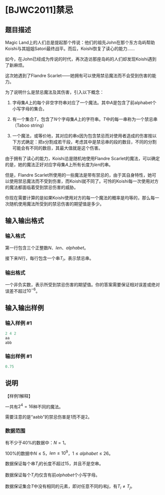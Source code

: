 # [BJWC2011]禁忌

## 题目描述

Magic Land上的人们总是提起那个传说：他们的祖先John在那个东方岛屿帮助Koishi与其姐姐Satori最终战平。而后，Koishi恢复了读心的能力……

如今，在John已经成为传说的时代，再次造访那座岛屿的人们却发现Koishi遇到了新麻烦。

这次她遇到了Flandre Scarlet——她拥有可以使用禁忌魔法而不会受到伤害的能力。

为了说明什么是禁忌魔法及其伤害，引入以下概念：

1. 字母集$A$上的每个非空字符串对应了一个魔法。其中$A$是包含了前alphabet个小写字母的集合。

2. 有一个集合$T$，包含了$N$个字母集$A$上的字符串。$T$中的每一串称为一个禁忌串（Taboo string）

3. 一个魔法，或等价地，其对应的串$s$因为包含禁忌而对使用者造成的伤害按以下方式确定：把$s$分割成若干段，考虑其中是禁忌串的段的数目，不同的分割可能会有不同的数目，其最大值就是这个伤害。

由于拥有了读心的能力，Koishi总是随机地使用Flandre Scarlet的魔法，可以确定的是，她的魔法正好对应字母集$A$上所有长度为$len$的串。

但是，Flandre Scarlet所使用的一些魔法是带有禁忌的，由于其自身特性，她可以使用禁忌魔法而不受到伤害，而Koishi就不同了。可怜的Koishi每一次使用对方的魔法都面临着受到禁忌伤害的威胁。

你现在需要计算的是如果Koishi使用对方的每一个魔法的概率是均等的，那么每一次随机使用魔法所受到的禁忌伤害的期望值是多少。

## 输入输出格式

### 输入格式

第一行包含三个正整数$N$、$len$、$alphabet$。

接下来$N$行，每行包含一个串$T_i$，表示禁忌串。

### 输出格式

一个非负实数，表示所受到禁忌伤害的期望值。你的答案需要保证相对误差或绝对误差不超过$10^{-6}$。

## 输入输出样例

### 输入样例 #1

```cpp
2 4 2
aa
abb
```


### 输出样例 #1

```cpp
0.75

```
## 说明

【样例1解释】

一共有$2^4 = 16$种不同的魔法。

需要注意的是“aabb”的禁忌伤害是1而不是2。

### 数据范围

有不少于40%的数据中：$N = 1$。

100%的数据中$N ≤ 5$，$len ≤10^9$，$1 ≤ alphabet ≤ 26$。

数据保证每个串$T_i$的长度不超过$15$，并且不是空串。

数据保证每个$T_i$均仅含有前$alphabet$个小写字母。

数据保证集合$T$中没有相同的元素，即对任意不同的$i$和$j$，有$T_i \neq T_j$。

